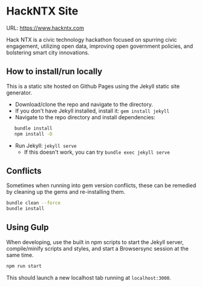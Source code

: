 # HackNTX Site

URL: https://www.hackntx.com

Hack NTX is a civic technology hackathon focused on spurring civic engagement, utilizing open data, improving open government policies, and bolstering smart city innovations.


## How to install/run locally
This is a static site hosted on Github Pages using the Jekyll static site generator.

- Download/clone the repo and navigate to the directory.
- If you don't have Jekyll installed, install it: `gem install jekyll`
- Navigate to the repo directory and install dependencies:
```bash
   bundle install
   npm install -D
```
- Run Jekyll: `jekyll serve`
   - If this doesn't work, you can try `bundle exec jekyll serve`

## Conflicts
Sometimes when running into gem version conflicts, these can be remedied by cleaning up the gems and re-installing them.
```bash
bundle clean --force
bundle install
```

## Using Gulp
When developing, use the built in npm scripts to start the Jekyll server, compile/minify scripts and styles, and start a Browsersync session at the same time.
```bash
npm run start
```
This should launch a new localhost tab running at `localhost:3000`.
